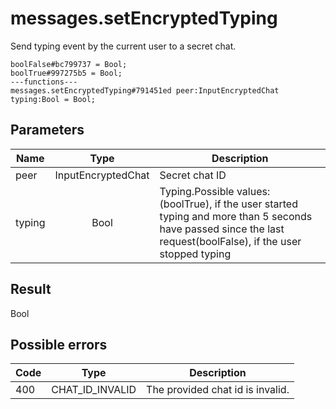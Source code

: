 # messages.setEncryptedTyping
Send typing event by the current user to a secret chat.

```
boolFalse#bc799737 = Bool;
boolTrue#997275b5 = Bool;
---functions---
messages.setEncryptedTyping#791451ed peer:InputEncryptedChat typing:Bool = Bool;
```

## Parameters
| Name | Type | Description |
| ---- | :----: | ----------- |
| peer | InputEncryptedChat | Secret chat ID |
| typing | Bool | Typing.Possible values:(boolTrue), if the user started typing and more than 5 seconds have passed since the last request(boolFalse), if the user stopped typing |


## Result
Bool

## Possible errors
| Code | Type | Description |
| ---- | :----: | ----------- |
| 400 | CHAT_ID_INVALID | The provided chat id is invalid. |

